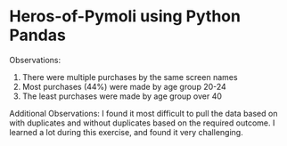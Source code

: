 # Heros-of-Pymoli using Python Pandas

Observations:
1. There were multiple purchases by the same screen names
2. Most purchases (44%) were made by age group 20-24
3. The least purchases were made by age group over 40 


Additional Observations: 
I found it most difficult to pull the data based on with duplicates 
and without duplicates based on the required outcome. 
I learned a lot during this exercise, and found it very challenging. 
